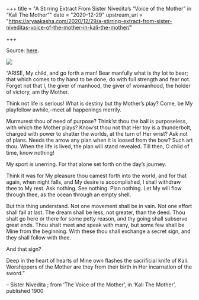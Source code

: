 +++
title = "A Stirring Extract From Sister Nivedita’s “Voice of the Mother” in “Kali The Mother”"
date = "2020-12-29"
upstream_url = "https://aryaakasha.com/2020/12/29/a-stirring-extract-from-sister-niveditas-voice-of-the-mother-in-kali-the-mother/"

+++

Source: [here](https://aryaakasha.com/2020/12/29/a-stirring-extract-from-sister-niveditas-voice-of-the-mother-in-kali-the-mother/).

![](https://aryaakasha.files.wordpress.com/2019/10/12106740_10156184719985574_6300967571131944870_n-2.jpg)

“ARISE, My child, and go forth a man! Bear manfully what is thy lot to bear; that which comes to thy hand to be done, do with full strength and fear not. Forget not that I, the giver of manhood, the giver of womanhood, the holder of victory, am thy Mother.

Think not life is serious! What is destiny but thy Mother’s play? Come, be My playfellow awhile,–meet all happenings merrily.

Murmurest thou of need of purpose? Think’st thou the ball is purposeless, with which the Mother plays? Know’st thou not that Her toy is a thunderbolt, charged with power to shatter the worlds, at the turn of Her wrist? Ask not of plans. Needs the arrow any plan when it is loosed from the bow? Such art thou. When the life is lived, the plan will stand revealed. Till then, O child of time, know nothing!

My sport is unerring. For that alone set forth on the day’s journey.

Think it was for My pleasure thou camest forth into the world, and for that again, when night falls, and My desire is accomplished, I shall withdraw thee to My rest. Ask nothing. See nothing. Plan nothing. Let My will flow through thee, as the ocean through an empty shell.

But this thing understand. Not one movement shall be in vain. Not one effort shall fail at last. The dream shall be less, not greater, than the deed. Thou shalt go here or there for some petty reason, and thy going shall subserve great ends. Thou shalt meet and speak with many, but some few shall be Mine from the beginning. With these thou shall exchange a secret sign, and they shall follow with thee.

And that sign?

Deep in the heart of hearts of Mine own flashes the sacrificial knife of Kali. Worshippers of the Mother are they from their birth in Her incarnation of the sword.”

– Sister Nivedita ; from ‘The Voice of the Mother’, in ‘Kali The Mother’, published 1900